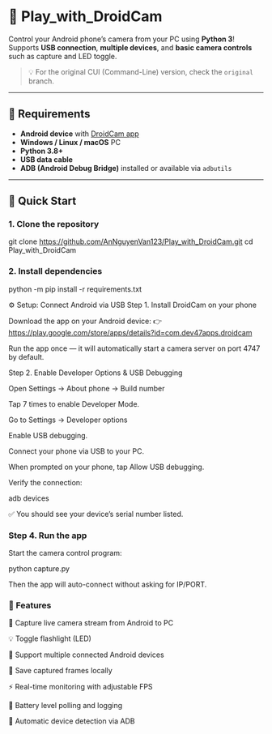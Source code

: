 # 🎥 Play_with_DroidCam

Control your Android phone’s camera from your PC using **Python 3**!  
Supports **USB connection**, **multiple devices**, and **basic camera controls** such as capture and LED toggle.

> 💡 For the original CUI (Command-Line) version, check the `original` branch.

---

## 📱 Requirements

- **Android device** with [DroidCam app](https://play.google.com/store/apps/details?id=com.dev47apps.droidcam)
- **Windows / Linux / macOS** PC
- **Python 3.8+**
- **USB data cable**
- **ADB (Android Debug Bridge)** installed or available via `adbutils`

---

## 🚀 Quick Start

### 1. Clone the repository

git clone https://github.com/AnNguyenVan123/Play_with_DroidCam.git
cd Play_with_DroidCam


### 2. Install dependencies
python -m pip install -r requirements.txt

⚙️ Setup: Connect Android via USB
Step 1. Install DroidCam on your phone

Download the app on your Android device:
👉 https://play.google.com/store/apps/details?id=com.dev47apps.droidcam

Run the app once — it will automatically start a camera server on port 4747 by default.

Step 2. Enable Developer Options & USB Debugging

Open Settings → About phone → Build number

Tap 7 times to enable Developer Mode.

Go to Settings → Developer options

Enable USB debugging.

Connect your phone via USB to your PC.

When prompted on your phone, tap Allow USB debugging.

Verify the connection:

adb devices


✅ You should see your device’s serial number listed.


### Step 4. Run the app

Start the camera control program:

python capture.py


Then the app will auto-connect without asking for IP/PORT.

### 🧠 Features

📸 Capture live camera stream from Android to PC

💡 Toggle flashlight (LED)

🔁 Support multiple connected Android devices

💾 Save captured frames locally

⚡ Real-time monitoring with adjustable FPS

🔋 Battery level polling and logging

🔌 Automatic device detection via ADB


